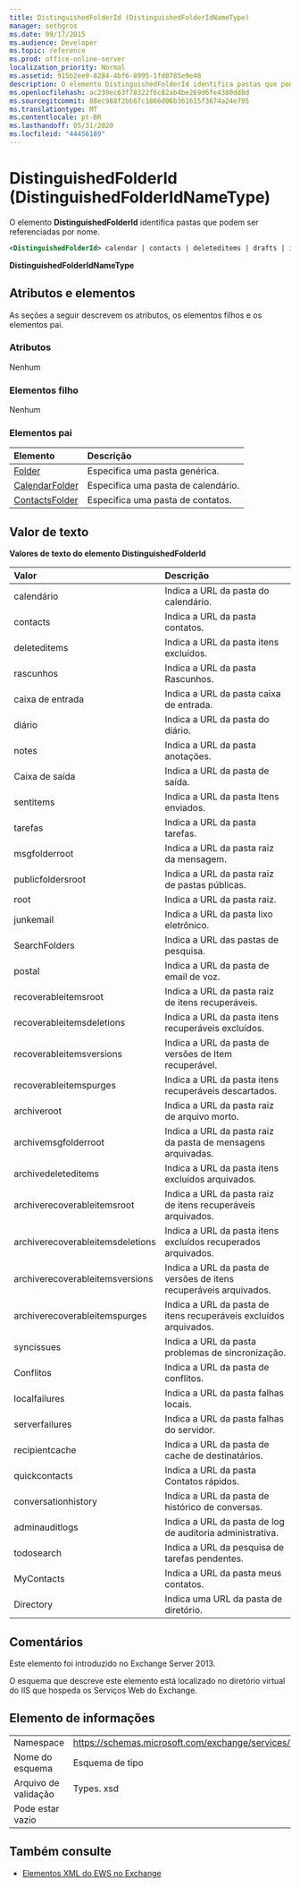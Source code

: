 ```yaml
---
title: DistinguishedFolderId (DistinguishedFolderIdNameType)
manager: sethgros
ms.date: 09/17/2015
ms.audience: Developer
ms.topic: reference
ms.prod: office-online-server
localization_priority: Normal
ms.assetid: 915b2ee9-8284-4bf6-8995-1fd0785e9e48
description: O elemento DistinguishedFolderId identifica pastas que podem ser referenciadas por nome.
ms.openlocfilehash: ac239ec63f78322f6c82ab4be269d6fe4380dd8d
ms.sourcegitcommit: 88ec988f2bb67c1866d06b361615f3674a24e795
ms.translationtype: MT
ms.contentlocale: pt-BR
ms.lasthandoff: 05/31/2020
ms.locfileid: "44456189"
---
```

# <a name="distinguishedfolderid-distinguishedfolderidnametype"></a>DistinguishedFolderId (DistinguishedFolderIdNameType)

O elemento **DistinguishedFolderId** identifica pastas que podem ser referenciadas por nome. 
  
```XML
<DistinguishedFolderId> calendar | contacts | deleteditems | drafts | inbox | journal | notes | outbox | sentitems | tasks | msgfolderroot | publicfoldersroot | root | junkemail | searchfolders | voicemail | recoverableitemsroot | recoverableitemsdeletions | recoverableitemsversions | recoverableitemspurges | archiveroot | archivemsgfolderroot | archivedeleteditems | archiverecoverableitemsroot | archiverecoverableitemsdeletions | archiverecoverableitemsversions | archiverecoverableitemspurges | syncissues | conflicts | localfailures | serverfailures | recipientcache | quickcontacts | conversationhistory | adminauditlogs | todosearch | mycontacts | directory | imcontactlist | peopleconnect</DistinguishedFolderId>
```

 **DistinguishedFolderIdNameType**
## <a name="attributes-and-elements"></a>Atributos e elementos

As seções a seguir descrevem os atributos, os elementos filhos e os elementos pai.
  
### <a name="attributes"></a>Atributos

Nenhum
  
### <a name="child-elements"></a>Elementos filho

Nenhum
  
### <a name="parent-elements"></a>Elementos pai

|**Elemento**|**Descrição**|
|:-----|:-----|
|[Folder](folder.md) <br/> |Especifica uma pasta genérica.  <br/> |
|[CalendarFolder](calendarfolder.md) <br/> |Especifica uma pasta de calendário.  <br/> |
|[ContactsFolder](contactsfolder.md) <br/> |Especifica uma pasta de contatos.  <br/> |
   
## <a name="text-value"></a>Valor de texto

**Valores de texto do elemento DistinguishedFolderId**

|**Valor**|**Descrição**|
|:-----|:-----|
|calendário  <br/> |Indica a URL da pasta do calendário.  <br/> |
|contacts  <br/> |Indica a URL da pasta contatos.  <br/> |
|deleteditems  <br/> |Indica a URL da pasta itens excluídos.  <br/> |
|rascunhos  <br/> |Indica a URL da pasta Rascunhos.  <br/> |
|caixa de entrada  <br/> |Indica a URL da pasta caixa de entrada.  <br/> |
|diário  <br/> |Indica a URL da pasta do diário.  <br/> |
|notes  <br/> |Indica a URL da pasta anotações.  <br/> |
|Caixa de saída  <br/> |Indica a URL da pasta de saída.  <br/> |
|sentitems  <br/> |Indica a URL da pasta Itens enviados.  <br/> |
|tarefas  <br/> |Indica a URL da pasta tarefas.  <br/> |
|msgfolderroot  <br/> |Indica a URL da pasta raiz da mensagem.  <br/> |
|publicfoldersroot  <br/> |Indica a URL da pasta raiz de pastas públicas.  <br/> |
|root  <br/> |Indica a URL da pasta raiz.  <br/> |
|junkemail  <br/> |Indica a URL da pasta lixo eletrônico.  <br/> |
|SearchFolders  <br/> |Indica a URL das pastas de pesquisa.  <br/> |
|postal  <br/> |Indica a URL da pasta de email de voz.  <br/> |
|recoverableitemsroot  <br/> |Indica a URL da pasta raiz de itens recuperáveis.  <br/> |
|recoverableitemsdeletions  <br/> |Indica a URL da pasta itens recuperáveis excluídos.  <br/> |
|recoverableitemsversions  <br/> |Indica a URL da pasta de versões de Item recuperável.  <br/> |
|recoverableitemspurges  <br/> |Indica a URL da pasta itens recuperáveis descartados.  <br/> |
|archiveroot  <br/> |Indica a URL da pasta raiz de arquivo morto.  <br/> |
|archivemsgfolderroot  <br/> |Indica a URL da pasta raiz da pasta de mensagens arquivadas.  <br/> |
|archivedeleteditems  <br/> |Indica a URL da pasta itens excluídos arquivados.  <br/> |
|archiverecoverableitemsroot  <br/> |Indica a URL da pasta raiz de itens recuperáveis arquivados.  <br/> |
|archiverecoverableitemsdeletions  <br/> |Indica a URL da pasta itens excluídos recuperados arquivados.  <br/> |
|archiverecoverableitemsversions  <br/> |Indica a URL da pasta de versões de itens recuperáveis arquivados.  <br/> |
|archiverecoverableitemspurges  <br/> |Indica a URL da pasta de itens recuperáveis excluídos arquivados.  <br/> |
|syncissues  <br/> |Indica a URL da pasta problemas de sincronização.  <br/> |
|Conflitos  <br/> |Indica a URL da pasta de conflitos.  <br/> |
|localfailures  <br/> |Indica a URL da pasta falhas locais.  <br/> |
|serverfailures  <br/> |Indica a URL da pasta falhas do servidor.  <br/> |
|recipientcache  <br/> |Indica a URL da pasta de cache de destinatários.  <br/> |
|quickcontacts  <br/> |Indica a URL da pasta Contatos rápidos.  <br/> |
|conversationhistory  <br/> |Indica a URL da pasta de histórico de conversas.  <br/> |
|adminauditlogs  <br/> |Indica a URL da pasta de log de auditoria administrativa.  <br/> |
|todosearch  <br/> |Indica a URL da pesquisa de tarefas pendentes.  <br/> |
|MyContacts  <br/> |Indica a URL da pasta meus contatos.  <br/> |
|Directory  <br/> |Indica uma URL da pasta de diretório.  <br/> |
   
## <a name="remarks"></a>Comentários

Este elemento foi introduzido no Exchange Server 2013.
  
O esquema que descreve este elemento está localizado no diretório virtual do IIS que hospeda os Serviços Web do Exchange.
  
## <a name="element-information"></a>Elemento de informações

|||
|:-----|:-----|
|Namespace  <br/> |https://schemas.microsoft.com/exchange/services/2006/types  <br/> |
|Nome do esquema  <br/> |Esquema de tipo  <br/> |
|Arquivo de validação  <br/> |Types. xsd  <br/> |
|Pode estar vazio  <br/> ||
   
## <a name="see-also"></a>Também consulte

- [Elementos XML do EWS no Exchange](ews-xml-elements-in-exchange.md)

